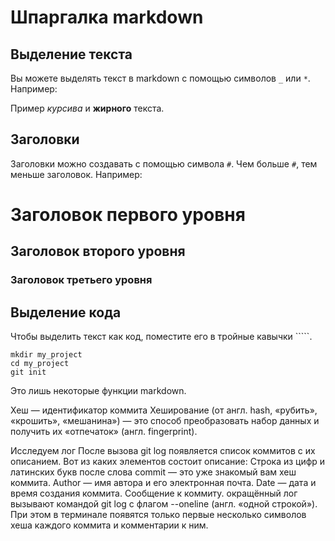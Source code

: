 # Шпаргалка markdown

## Выделение текста

Вы можете выделять текст в markdown с помощью символов `_` или `*`. Например:

Пример _курсива_ и **жирного** текста.

## Заголовки

Заголовки можно создавать с помощью символа `#`. Чем больше `#`, тем меньше заголовок. Например:

# Заголовок первого уровня
## Заголовок второго уровня
### Заголовок третьего уровня

## Выделение кода

Чтобы выделить текст как код, поместите его в тройные кавычки `````. 

```
mkdir my_project
cd my_project
git init
```
Это лишь некоторые функции markdown.


Хеш — идентификатор коммита
Хеширование (от англ. hash, «рубить», «крошить», «мешанина») — это способ преобразовать набор данных и получить их «отпечаток» (англ. fingerprint).


Исследуем лог
После вызова git log появляется список коммитов с их описанием.
Вот из каких элементов состоит описание:
Строка из цифр и латинских букв после слова commit — это уже знакомый вам хеш коммита.
Author — имя автора и его электронная почта.
Date — дата и время создания коммита.
Сообщение к коммиту.
окращённый лог вызывают командой git log с флагом --oneline (англ. «одной строкой»). При этом в терминале появятся только первые несколько символов хеша каждого коммита и комментарии к ним.